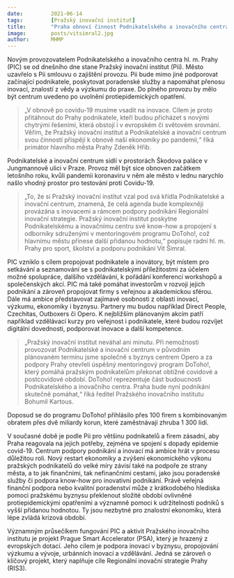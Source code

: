 ```yaml
---
date:         2021-06-14
tags:         [Pražský inovační institut]
title:        "Praha obnoví činnost Podnikatelského a inovačního centra. Jeho oficiálním provozovatelem se stane Pražský inovační institut"
image: 	      posts/vitsimral2.jpg
author:       MHMP
---
```


Novým provozovatelem Podnikatelského a inovačního centra hl. m. Prahy (PIC) se od dnešního dne stane Pražský inovační institut (Pii). Město uzavřelo s Pii smlouvu o zajištění provozu. Pii bude mimo jiné podporovat začínající podnikatele, poskytovat poradenské služby a napomáhat přenosu inovací, znalostí z vědy a výzkumu do praxe. Do plného provozu by mělo být centrum uvedeno po uvolnění protiepidemických opatření.

> „V obnově po covidu-19 musíme vsadit na inovace. Cílem je proto přitáhnout do Prahy podnikatele, kteří budou přicházet s novými chytrými řešeními, která obstojí i v evropském či světovém srovnání. Věřím, že Pražský inovační institut a Podnikatelské a inovační centrum svou činností přispějí k obnově naší ekonomiky po pandemii,“ říká primátor hlavního města Prahy Zdeněk Hřib.

Podnikatelské a inovační centrum sídlí v prostorách Škodova paláce v Jungmannově ulici v Praze. Provoz měl být sice obnoven začátkem letošního roku, kvůli pandemii koronaviru v něm ale město v lednu narychlo našlo vhodný prostor pro testování proti Covidu-19.

> „To, že si Pražský inovační institut vzal pod svá křídla Podnikatelské a inovační centrum, znamená, že celá agenda bude komplexněji provázána s inovacemi a rámcem podpory podnikání Regionální inovační strategie. Pražský inovační institut poskytne Podnikatelskému a inovačnímu centru své know-how a propojení s odborníky sdruženými v mentoringovém programu DoToho!, což hlavnímu městu přinese další přidanou hodnotu,“ popisuje radní hl. m. Prahy pro sport, školství a podporu podnikání Vít Šimral.

PIC vzniklo s cílem propojovat podnikatele a inovátory, být místem pro setkávání a seznamování se s podnikatelskými příležitostmi za účelem možné spolupráce, dalšího vzdělávání, k pořádání konferencí workshopů a společenských akcí. PIC má také pomáhat investorům v rozvoji jejich podnikání a zároveň propojovat firmy s veřejnou a akademickou sférou. Dále má ambice představovat zajímavé osobnosti z oblasti inovací, výzkumu, ekonomiky i byznysu. Partnery mu budou například Direct People, Czechitas, Outboxers či Opero. K nejbližším plánovaným akcím patří například vzdělávací kurzy pro veřejnost i podnikatele, které budou rozvíjet digitální dovednosti, podporovat inovace a další kompetence.

> „Pražský inovační institut neváhal ani minutu. Při nemožnosti provozovat Podnikatelské a inovační centrum v původním plánovaném termínu jsme společně s byznys centrem Opero a za podpory Prahy otevřeli úspěšný mentoringový program DoToho!, který pomáhá pražským podnikatelům překonat obtížné covidové a postcovidové období. DoToho! reprezentuje část budoucnosti Podnikatelského a inovačního centra. Praha bude nyní podnikání skutečně pomáhat,“ říká ředitel Pražského inovačního institutu Bohumil Kartous.

Doposud se do programu DoToho! přihlásilo přes 100 firem s kombinovaným obratem přes dvě miliardy korun, které zaměstnávají zhruba 1 300 lidí.

V současné době je podle Pii pro většinu podnikatelů a firem zásadní, aby Praha reagovala na jejich potřeby, zejména ve spojení s dopady epidemie covid-19. Centrum podpory podnikání a inovací má ambice hrát v procesu důležitou roli. Nový restart ekonomiky a zvýšení ekonomického výkonu pražských podnikatelů do velké míry závisí také na podpoře ze strany města, a to jak finančními, tak nefinančními cestami, jako jsou poradenské služby či podpora know-how pro inovativní podnikání. Právě veřejná finanční podpora nebo kvalitní poradenství může z krátkodobého hlediska pomoci pražskému byznysu překlenout složité období ovlivněné protiepidemickými opatřeními a významně pomoci k udržitelnosti podniků s vyšší přidanou hodnotou. Ty jsou nezbytné pro znalostní ekonomiku, která lépe zvládá krizová období.

Významným průsečíkem fungování PIC a aktivit Pražského inovačního institutu je projekt Prague Smart Accelerator (PSA), který je hrazený z evropských dotací. Jeho cílem je podpora inovací v byznysu, propojování výzkumu a vývoje, urbánních inovací a vzdělávání. Jedná se zároveň o klíčový projekt, který naplňuje cíle Regionální inovační strategie Prahy (RIS3).
